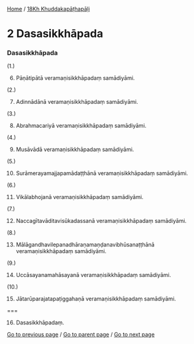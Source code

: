 
[Home](/) / [18Kh Khuddakapāṭhapāḷi](/tipitaka/18Kh.md)

# 2 Dasasikkhāpada

### Dasasikkhāpada

(1.)

6. Pāṇātipātā veramaṇisikkhāpadaṃ samādiyāmi.

(2.)

7. Adinnādānā veramaṇisikkhāpadaṃ samādiyāmi.

(3.)

8. Abrahmacariyā veramaṇisikkhāpadaṃ samādiyāmi.

(4.)

9. Musāvādā veramaṇisikkhāpadaṃ samādiyāmi.

(5.)

10. Surāmerayamajjapamādaṭṭhānā veramaṇisikkhāpadaṃ samādiyāmi.

(6.)

11. Vikālabhojanā veramaṇisikkhāpadaṃ samādiyāmi.

(7.)

12. Naccagītavāditavisūkadassanā veramaṇisikkhāpadaṃ samādiyāmi.

(8.)

13. Mālāgandhavilepanadhāraṇamaṇḍanavibhūsanaṭṭhānā veramaṇisikkhāpadaṃ samādiyāmi.

(9.)

14. Uccāsayanamahāsayanā veramaṇisikkhāpadaṃ samādiyāmi.

(10.)

15. Jātarūparajatapaṭiggahaṇā veramaṇisikkhāpadaṃ samādiyāmi.

===

16. Dasasikkhāpadaṃ.



[Go to previous page](/tipitaka/18Kh/1.md) / [Go to parent page](/tipitaka/18Kh/0.md) / [Go to next page](/tipitaka/18Kh/3.md)


